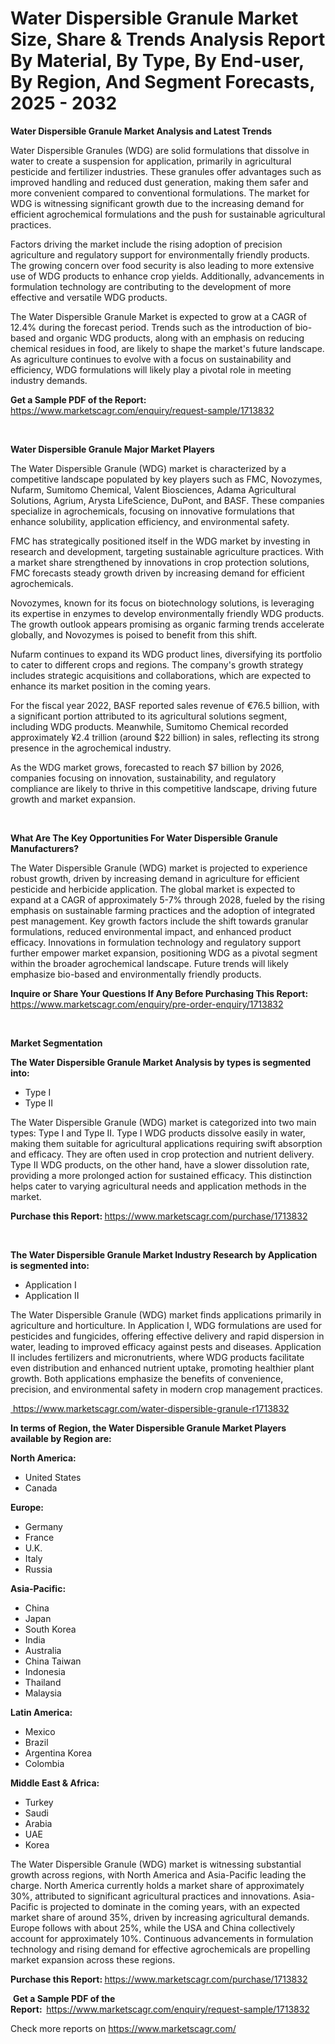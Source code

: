 <p><h1>Water Dispersible Granule Market Size, Share & Trends Analysis Report By Material, By Type, By End-user, By Region, And Segment Forecasts, 2025 - 2032</h1></p><p><strong>Water Dispersible Granule Market Analysis and Latest Trends</strong></p>
<p><p>Water Dispersible Granules (WDG) are solid formulations that dissolve in water to create a suspension for application, primarily in agricultural pesticide and fertilizer industries. These granules offer advantages such as improved handling and reduced dust generation, making them safer and more convenient compared to conventional formulations. The market for WDG is witnessing significant growth due to the increasing demand for efficient agrochemical formulations and the push for sustainable agricultural practices.</p><p>Factors driving the market include the rising adoption of precision agriculture and regulatory support for environmentally friendly products. The growing concern over food security is also leading to more extensive use of WDG products to enhance crop yields. Additionally, advancements in formulation technology are contributing to the development of more effective and versatile WDG products. </p><p>The Water Dispersible Granule Market is expected to grow at a CAGR of 12.4% during the forecast period. Trends such as the introduction of bio-based and organic WDG products, along with an emphasis on reducing chemical residues in food, are likely to shape the market's future landscape. As agriculture continues to evolve with a focus on sustainability and efficiency, WDG formulations will likely play a pivotal role in meeting industry demands.</p></p>
<p><strong>Get a Sample PDF of the Report:&nbsp;</strong> <a href="https://www.marketscagr.com/enquiry/request-sample/1713832?utm_campaign=1995&utm_medium=2&utm_source=Github&utm_content=ia&utm_term=11012025&utm_id=water-dispersible-granule">https://www.marketscagr.com/enquiry/request-sample/1713832</a></p>
<p>&nbsp;</p>
<p><strong>Water Dispersible Granule Major Market Players</strong></p>
<p><p>The Water Dispersible Granule (WDG) market is characterized by a competitive landscape populated by key players such as FMC, Novozymes, Nufarm, Sumitomo Chemical, Valent Biosciences, Adama Agricultural Solutions, Agrium, Arysta LifeScience, DuPont, and BASF. These companies specialize in agrochemicals, focusing on innovative formulations that enhance solubility, application efficiency, and environmental safety.</p><p>FMC has strategically positioned itself in the WDG market by investing in research and development, targeting sustainable agriculture practices. With a market share strengthened by innovations in crop protection solutions, FMC forecasts steady growth driven by increasing demand for efficient agrochemicals.</p><p>Novozymes, known for its focus on biotechnology solutions, is leveraging its expertise in enzymes to develop environmentally friendly WDG products. The growth outlook appears promising as organic farming trends accelerate globally, and Novozymes is poised to benefit from this shift.</p><p>Nufarm continues to expand its WDG product lines, diversifying its portfolio to cater to different crops and regions. The company's growth strategy includes strategic acquisitions and collaborations, which are expected to enhance its market position in the coming years.</p><p>For the fiscal year 2022, BASF reported sales revenue of €76.5 billion, with a significant portion attributed to its agricultural solutions segment, including WDG products. Meanwhile, Sumitomo Chemical recorded approximately ¥2.4 trillion (around $22 billion) in sales, reflecting its strong presence in the agrochemical industry.</p><p>As the WDG market grows, forecasted to reach $7 billion by 2026, companies focusing on innovation, sustainability, and regulatory compliance are likely to thrive in this competitive landscape, driving future growth and market expansion.</p></p>
<p>&nbsp;</p>
<p><strong>What Are The Key Opportunities For Water Dispersible Granule Manufacturers?</strong></p>
<p><p>The Water Dispersible Granule (WDG) market is projected to experience robust growth, driven by increasing demand in agriculture for efficient pesticide and herbicide application. The global market is expected to expand at a CAGR of approximately 5-7% through 2028, fueled by the rising emphasis on sustainable farming practices and the adoption of integrated pest management. Key growth factors include the shift towards granular formulations, reduced environmental impact, and enhanced product efficacy. Innovations in formulation technology and regulatory support further empower market expansion, positioning WDG as a pivotal segment within the broader agrochemical landscape. Future trends will likely emphasize bio-based and environmentally friendly products.</p></p>
<p><strong>Inquire or Share Your Questions If Any Before Purchasing This Report:</strong> <a href="https://www.marketscagr.com/enquiry/pre-order-enquiry/1713832?utm_campaign=1995&utm_medium=2&utm_source=Github&utm_content=ia&utm_term=11012025&utm_id=water-dispersible-granule">https://www.marketscagr.com/enquiry/pre-order-enquiry/1713832</a></p>
<p>&nbsp;</p>
<p><strong>Market Segmentation</strong></p>
<p><strong>The Water Dispersible Granule Market Analysis by types is segmented into:</strong></p>
<p><ul><li>Type I</li><li>Type II</li></ul></p>
<p><p>The Water Dispersible Granule (WDG) market is categorized into two main types: Type I and Type II. Type I WDG products dissolve easily in water, making them suitable for agricultural applications requiring swift absorption and efficacy. They are often used in crop protection and nutrient delivery. Type II WDG products, on the other hand, have a slower dissolution rate, providing a more prolonged action for sustained efficacy. This distinction helps cater to varying agricultural needs and application methods in the market.</p></p>
<p><strong>Purchase this Report:&nbsp;</strong><a href="https://www.marketscagr.com/purchase/1713832?utm_campaign=1995&utm_medium=2&utm_source=Github&utm_content=ia&utm_term=11012025&utm_id=water-dispersible-granule">https://www.marketscagr.com/purchase/1713832</a></p>
<p>&nbsp;</p>
<p><strong>The Water Dispersible Granule Market Industry Research by Application is segmented into:</strong></p>
<p><ul><li>Application I</li><li>Application II</li></ul></p>
<p><p>The Water Dispersible Granule (WDG) market finds applications primarily in agriculture and horticulture. In Application I, WDG formulations are used for pesticides and fungicides, offering effective delivery and rapid dispersion in water, leading to improved efficacy against pests and diseases. Application II includes fertilizers and micronutrients, where WDG products facilitate even distribution and enhanced nutrient uptake, promoting healthier plant growth. Both applications emphasize the benefits of convenience, precision, and environmental safety in modern crop management practices.</p></p>
<p><a href="https://www.marketscagr.com/water-dispersible-granule-r1713832?utm_campaign=1995&utm_medium=2&utm_source=Github&utm_content=ia&utm_term=11012025&utm_id=water-dispersible-granule">&nbsp;https://www.marketscagr.com/water-dispersible-granule-r1713832</a></p>
<p><strong>In terms of Region, the Water Dispersible Granule Market Players available by Region are:</strong></p>
<p>
    <p> <strong> North America: </strong>
        <ul>
            <li>United States</li>
            <li>Canada</li>
        </ul>
        </p> 
    <p> <strong> Europe: </strong>
        <ul>
            <li>Germany</li>
            <li>France</li>
            <li>U.K.</li>
            <li>Italy</li>
            <li>Russia</li>
        </ul>
        </p> 
    <p> <strong> Asia-Pacific: </strong>
        <ul>
            <li>China</li>
            <li>Japan</li>
            <li>South Korea</li>
            <li>India</li>
            <li>Australia</li>
            <li>China Taiwan</li>
            <li>Indonesia</li>
            <li>Thailand</li>
            <li>Malaysia</li>
        </ul>
        </p> 
    <p> <strong> Latin America: </strong>
        <ul>
            <li>Mexico</li>
            <li>Brazil</li>
            <li>Argentina Korea</li>
            <li>Colombia</li>
        </ul>
        </p> 
    <p> <strong> Middle East & Africa: </strong>
        <ul>
            <li>Turkey</li>
            <li>Saudi</li>
            <li>Arabia</li>
            <li>UAE</li>
            <li>Korea</li>
        </ul>
    </p>
    </p>
<p><p>The Water Dispersible Granule (WDG) market is witnessing substantial growth across regions, with North America and Asia-Pacific leading the charge. North America currently holds a market share of approximately 30%, attributed to significant agricultural practices and innovations. Asia-Pacific is projected to dominate in the coming years, with an expected market share of around 35%, driven by increasing agricultural demands. Europe follows with about 25%, while the USA and China collectively account for approximately 10%. Continuous advancements in formulation technology and rising demand for effective agrochemicals are propelling market expansion across these regions.</p></p>
<p><strong>Purchase this Report: </strong><a href="https://www.marketscagr.com/purchase/1713832?utm_campaign=1995&utm_medium=2&utm_source=Github&utm_content=ia&utm_term=11012025&utm_id=water-dispersible-granule">https://www.marketscagr.com/purchase/1713832</a></p>
<p>&nbsp;<strong>Get a Sample PDF of the Report:&nbsp;&nbsp;</strong><a href="https://www.marketscagr.com/enquiry/request-sample/1713832?utm_campaign=1995&utm_medium=2&utm_source=Github&utm_content=ia&utm_term=11012025&utm_id=water-dispersible-granule">https://www.marketscagr.com/enquiry/request-sample/1713832</a></p>
<p><strong></strong></p>
<p>Check more reports on <a href="https://www.marketscagr.com/?utm_campaign=1995&utm_medium=2&utm_source=Github&utm_content=ia&utm_term=11012025&utm_id=water-dispersible-granule">https://www.marketscagr.com/</a></p>